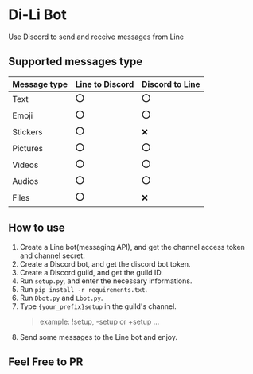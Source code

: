 # Di-Li Bot
Use Discord to send and receive messages from Line

## Supported messages type

| Message type | Line to Discord | Discord to Line |
|-|-|-|
| Text | ⭕ | ⭕ |
| Emoji | ⭕ | ⭕ |
| Stickers | ⭕ | ❌ |
| Pictures | ⭕ | ⭕ |
| Videos | ⭕ | ⭕ |
| Audios | ⭕ | ⭕ |
| Files | ⭕ | ❌ |

## How to use
1. Create a Line bot(messaging API), and get the channel access token and channel secret.
2. Create a Discord bot, and get the discord bot token.
3. Create a Discord guild, and get the guild ID.
4. Run `setup.py`, and enter the necessary informations.
5. Run `pip install -r requirements.txt`.
6. Run `Dbot.py` and `Lbot.py`.
7. Type `{your_prefix}setup` in the guild's channel.
    > example: !setup, -setup or +setup ...
8. Send some messages to the Line bot and enjoy.

## Feel Free to PR